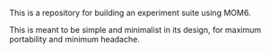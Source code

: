 This is a repository for building an experiment suite using MOM6.

This is meant to be simple and minimalist in its design, for maximum
portability and minimum headache.
